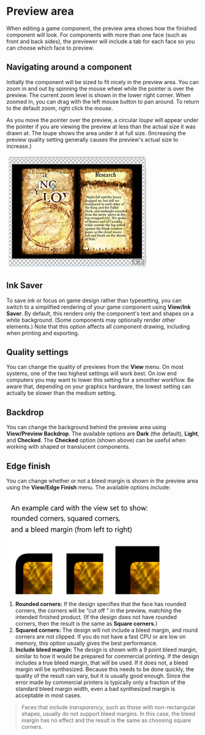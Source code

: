 # Preview area

When editing a game component, the preview area shows how the finished component will look. For components with more than one face (such as front and back sides), the previewer will include a tab for each face so you can choose which face to preview.

## Navigating around a component

Initially the component will be sized to fit nicely in the preview area. You can zoom in and out by spinning the mouse wheel while the pointer is over the preview. The current zoom level is shown in the lower right corner. When zoomed in, you can drag with the left mouse button to pan around. To return to the default zoom, right click the mouse.

As you move the pointer over the preview, a circular *loupe* will appear under the pointer if you are viewing the preview at less than the actual size it was drawn at. The loupe shows the area under it at full size. (Increasing the preview quality setting generally causes the preview's actual size to increase.)

![the preview area, with Checked background](images/preview-area.jpg)

## Ink Saver

To save ink or focus on game design rather than typesetting, you can switch to a simplified rendering of your game component using **View/Ink Saver**. By default, this renders only the component's text and shapes on a white background. (Some components may optionally render other elements.) Note that this option affects all component drawing, including when printing and exporting.

## Quality settings

You can change the quality of previews from the **View** menu. On most systems, one of the two highest settings will work best. On low end computers you may want to lower this setting for a smoother workflow. Be aware that, depending on your graphics hardware, the lowest setting can actually be slower than the medium setting.

## Backdrop

You can change the background behind the preview area using **View/Preview Backdrop**. The available options are **Dark** (the default), **Light**, and **Checked**. The **Checked** option (shown above) can be useful when working with shaped or translucent components.

## Edge finish

You can change whether or not a bleed margin is shown in the preview area using the **View/Edge Finish** menu. The available options include:

![image comparing the finish styles side-by-side](images/edge-finish.png)

1. **Rounded corners:** If the design specifies that the face has rounded corners, the corners will be “cut off “ in the preview, matching the intended finished product. (If the design does not have rounded corners, then the result is the same as **Square corners**.)
2. **Squared corners:** The design will not include a bleed margin, and round corners are not clipped. If you do not have a fast CPU or are low on memory, this option usually gives the best performance.
3. **Include bleed margin:** The design is shown with a 9 point bleed margin, similar to how it would be prepared for commercial printing. If the design includes a true bleed margin, that will be used. If it does not, a bleed margin will be synthesized. Because this needs to be done quickly, the quality of the result can vary, but it is usually good enough. Since the error made by commercial printers is typically only a fraction of the standard bleed margin width, even a bad synthesized margin is acceptable in most cases.

> Faces that include *transparency*, such as those with non-rectangular shapes, usually do not support bleed margins. In this case, the bleed margin has no effect and the result is the same as choosing square corners.


